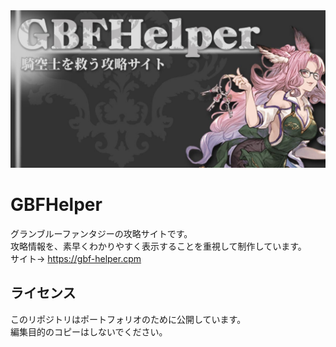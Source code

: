 <img src="https://raw.githubusercontent.com/stwch/stwch/refs/heads/main/feature-top.jpg" />

# GBFHelper

グランブルーファンタジーの攻略サイトです。<br />
攻略情報を、素早くわかりやすく表示することを重視して制作しています。<br />
サイト→ https://gbf-helper.cpm

## ライセンス

このリポジトリはポートフォリオのために公開しています。<br />
編集目的のコピーはしないでください。

